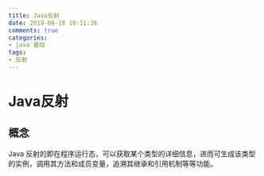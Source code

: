 ```yaml
---
title: Java反射
date: 2019-08-18 10:11:26
comments: true
categories: 
- java 基础
tags:
- 反射
---
```


# Java反射

## 概念
Java 反射的即在程序运行态，可以获取某个类型的详细信息，进而可生成该类型的实例，调用其方法和成员变量，追溯其继承和引用机制等等功能。

<!-- more -->
